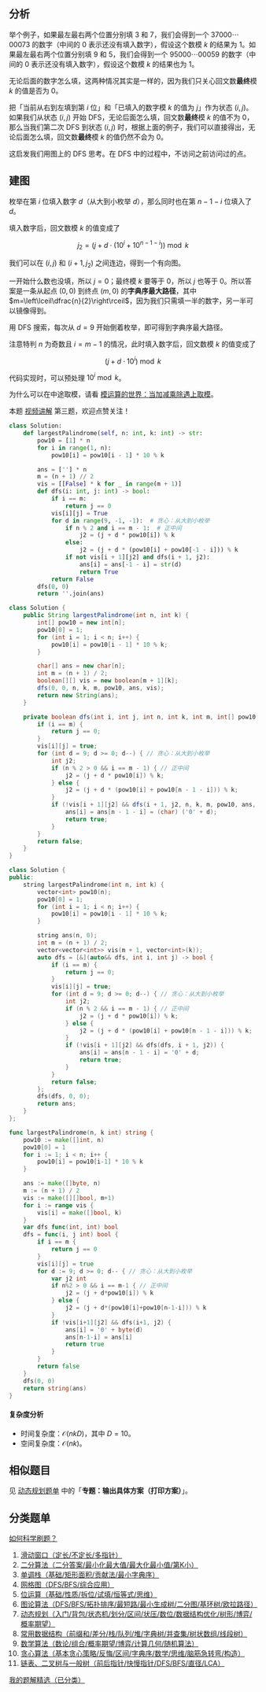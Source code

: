 ## 分析

举个例子，如果最左最右两个位置分别填 $3$ 和 $7$，我们会得到一个 $37000\cdots00073$ 的数字（中间的 $0$ 表示还没有填入数字），假设这个数模 $k$ 的结果为 $1$。如果最左最右两个位置分别填 $9$ 和 $5$，我们会得到一个 $95000\cdots00059$ 的数字（中间的 $0$ 表示还没有填入数字），假设这个数模 $k$ 的结果也为 $1$。

无论后面的数字怎么填，这两种情况其实是一样的，因为我们只关心回文数**最终**模 $k$ 的值是否为 $0$。

把「当前从右到左填到第 $i$ 位」和「已填入的数字模 $k$ 的值为 $j$」作为状态 $(i,j)$。如果我们从状态 $(i,j)$ 开始 DFS，无论后面怎么填，回文数**最终**模 $k$ 的值不为 $0$，那么当我们第二次 DFS 到状态 $(i,j)$ 时，根据上面的例子，我们可以直接得出，无论后面怎么填，回文数**最终**模 $k$ 的值仍然不会为 $0$。

这启发我们用图上的 DFS 思考。在 DFS 中的过程中，不访问之前访问过的点。

## 建图

枚举在第 $i$ 位填入数字 $d$（从大到小枚举 $d$），那么同时也在第 $n-1-i$ 位填入了 $d$。

填入数字后，回文数模 $k$ 的值变成了

$$
j_2 = (j + d\cdot (10^i + 10^{n-1-i}))\bmod k
$$

我们可以在 $(i,j)$ 和 $(i+1, j_2)$ 之间连边，得到一个有向图。

一开始什么数也没填，所以 $j=0$；最终模 $k$ 要等于 $0$，所以 $j$ 也等于 $0$。所以答案是一条从起点 $(0,0)$ 到终点 $(m,0)$ 的**字典序最大路径**，其中 $m=\left\lceil\dfrac{n}{2}\right\rceil$，因为我们只需填一半的数字，另一半可以镜像得到。

用 DFS 搜索，每次从 $d=9$ 开始倒着枚举，即可得到字典序最大路径。

注意特判 $n$ 为奇数且 $i=m-1$ 的情况，此时填入数字后，回文数模 $k$ 的值变成了

$$
(j + d\cdot 10^i)\bmod k
$$

代码实现时，可以预处理 $10^i \bmod k$。

为什么可以在中途取模，请看 [模运算的世界：当加减乘除遇上取模](https://leetcode.cn/circle/discuss/mDfnkW/)。

本题 [视频讲解](https://www.bilibili.com/video/BV1hH4y1c7T5/) 第三题，欢迎点赞关注！

```py [sol-Python3]
class Solution:
    def largestPalindrome(self, n: int, k: int) -> str:
        pow10 = [1] * n
        for i in range(1, n):
            pow10[i] = pow10[i - 1] * 10 % k

        ans = [''] * n
        m = (n + 1) // 2
        vis = [[False] * k for _ in range(m + 1)]
        def dfs(i: int, j: int) -> bool:
            if i == m:
                return j == 0
            vis[i][j] = True
            for d in range(9, -1, -1):  # 贪心：从大到小枚举
                if n % 2 and i == m - 1:  # 正中间
                    j2 = (j + d * pow10[i]) % k
                else:
                    j2 = (j + d * (pow10[i] + pow10[-1 - i])) % k
                if not vis[i + 1][j2] and dfs(i + 1, j2):
                    ans[i] = ans[-1 - i] = str(d)
                    return True
            return False
        dfs(0, 0)
        return ''.join(ans)
```

```java [sol-Java]
class Solution {
    public String largestPalindrome(int n, int k) {
        int[] pow10 = new int[n];
        pow10[0] = 1;
        for (int i = 1; i < n; i++) {
            pow10[i] = pow10[i - 1] * 10 % k;
        }

        char[] ans = new char[n];
        int m = (n + 1) / 2;
        boolean[][] vis = new boolean[m + 1][k];
        dfs(0, 0, n, k, m, pow10, ans, vis);
        return new String(ans);
    }

    private boolean dfs(int i, int j, int n, int k, int m, int[] pow10, char[] ans, boolean[][] vis) {
        if (i == m) {
            return j == 0;
        }
        vis[i][j] = true;
        for (int d = 9; d >= 0; d--) { // 贪心：从大到小枚举
            int j2;
            if (n % 2 > 0 && i == m - 1) { // 正中间
                j2 = (j + d * pow10[i]) % k;
            } else {
                j2 = (j + d * (pow10[i] + pow10[n - 1 - i])) % k;
            }
            if (!vis[i + 1][j2] && dfs(i + 1, j2, n, k, m, pow10, ans, vis)) {
                ans[i] = ans[n - 1 - i] = (char) ('0' + d);
                return true;
            }
        }
        return false;
    }
}
```

```cpp [sol-C++]
class Solution {
public:
    string largestPalindrome(int n, int k) {
        vector<int> pow10(n);
        pow10[0] = 1;
        for (int i = 1; i < n; i++) {
            pow10[i] = pow10[i - 1] * 10 % k;
        }

        string ans(n, 0);
        int m = (n + 1) / 2;
        vector<vector<int>> vis(m + 1, vector<int>(k));
        auto dfs = [&](auto&& dfs, int i, int j) -> bool {
            if (i == m) {
                return j == 0;
            }
            vis[i][j] = true;
            for (int d = 9; d >= 0; d--) { // 贪心：从大到小枚举
                int j2;
                if (n % 2 && i == m - 1) { // 正中间
                    j2 = (j + d * pow10[i]) % k;
                } else {
                    j2 = (j + d * (pow10[i] + pow10[n - 1 - i])) % k;
                }
                if (!vis[i + 1][j2] && dfs(dfs, i + 1, j2)) {
                    ans[i] = ans[n - 1 - i] = '0' + d;
                    return true;
                }
            }
            return false;
        };
        dfs(dfs, 0, 0);
        return ans;
    }
};
```

```go [sol-Go]
func largestPalindrome(n, k int) string {
	pow10 := make([]int, n)
	pow10[0] = 1
	for i := 1; i < n; i++ {
		pow10[i] = pow10[i-1] * 10 % k
	}

	ans := make([]byte, n)
	m := (n + 1) / 2
	vis := make([][]bool, m+1)
	for i := range vis {
		vis[i] = make([]bool, k)
	}
	var dfs func(int, int) bool
	dfs = func(i, j int) bool {
		if i == m {
			return j == 0
		}
		vis[i][j] = true
		for d := 9; d >= 0; d-- { // 贪心：从大到小枚举
			var j2 int
			if n%2 > 0 && i == m-1 { // 正中间
				j2 = (j + d*pow10[i]) % k
			} else {
				j2 = (j + d*(pow10[i]+pow10[n-1-i])) % k
			}
			if !vis[i+1][j2] && dfs(i+1, j2) {
				ans[i] = '0' + byte(d)
				ans[n-1-i] = ans[i]
				return true
			}
		}
		return false
	}
	dfs(0, 0)
	return string(ans)
}
```

#### 复杂度分析

- 时间复杂度：$\mathcal{O}(nkD)$，其中 $D=10$。
- 空间复杂度：$\mathcal{O}(nk)$。

## 相似题目

见 [动态规划题单](https://leetcode.cn/circle/discuss/tXLS3i/) 中的「**专题：输出具体方案（打印方案）**」。

## 分类题单

[如何科学刷题？](https://leetcode.cn/circle/discuss/RvFUtj/)

1. [滑动窗口（定长/不定长/多指针）](https://leetcode.cn/circle/discuss/0viNMK/)
2. [二分算法（二分答案/最小化最大值/最大化最小值/第K小）](https://leetcode.cn/circle/discuss/SqopEo/)
3. [单调栈（基础/矩形面积/贡献法/最小字典序）](https://leetcode.cn/circle/discuss/9oZFK9/)
4. [网格图（DFS/BFS/综合应用）](https://leetcode.cn/circle/discuss/YiXPXW/)
5. [位运算（基础/性质/拆位/试填/恒等式/思维）](https://leetcode.cn/circle/discuss/dHn9Vk/)
6. [图论算法（DFS/BFS/拓扑排序/最短路/最小生成树/二分图/基环树/欧拉路径）](https://leetcode.cn/circle/discuss/01LUak/)
7. [动态规划（入门/背包/状态机/划分/区间/状压/数位/数据结构优化/树形/博弈/概率期望）](https://leetcode.cn/circle/discuss/tXLS3i/)
8. [常用数据结构（前缀和/差分/栈/队列/堆/字典树/并查集/树状数组/线段树）](https://leetcode.cn/circle/discuss/mOr1u6/)
9. [数学算法（数论/组合/概率期望/博弈/计算几何/随机算法）](https://leetcode.cn/circle/discuss/IYT3ss/)
10. [贪心算法（基本贪心策略/反悔/区间/字典序/数学/思维/脑筋急转弯/构造）](https://leetcode.cn/circle/discuss/g6KTKL/)
11. [链表、二叉树与一般树（前后指针/快慢指针/DFS/BFS/直径/LCA）](https://leetcode.cn/circle/discuss/K0n2gO/)

[我的题解精选（已分类）](https://github.com/EndlessCheng/codeforces-go/blob/master/leetcode/SOLUTIONS.md)
